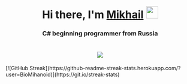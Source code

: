 <h1 align="center">Hi there, I'm <a href="https://t.me/bioMihanoid" target="_blank">Mikhail</a>
<img src="https://github.com/blackcater/blackcater/raw/main/images/Hi.gif" height="32"/></h1>
<h3 align="center">C# beginning programmer from Russia</h3>

<h1 align="center"><img src="https://github-profile-trophy.vercel.app/?username=BioMihanoid&theme=dracula)](https://github.com/ryo-ma/github-profile-trophy"/></h1>
<div align="center">
</div>
[![GitHub Streak](https://github-readme-streak-stats.herokuapp.com/?user=BioMihanoid)](https://git.io/streak-stats)

